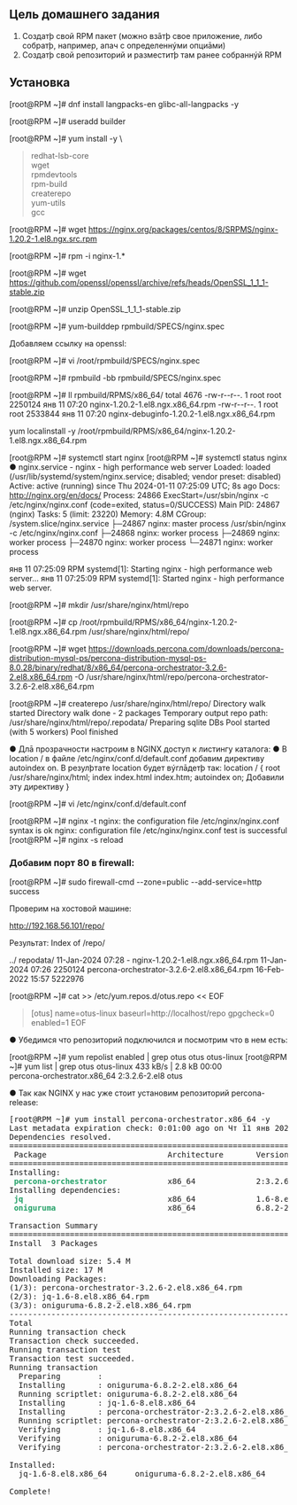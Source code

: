 ## Цель домашнего задания
1) Создатþ свой RPM пакет (можно взāтþ свое приложение, либо собратþ, например,
апач с определеннýми опциāми)
2) Создатþ свой репозиторий и разместитþ там ранее собраннýй RPM


## Установка

[root@RPM ~]# dnf install langpacks-en glibc-all-langpacks -y

[root@RPM ~]# useradd builder

[root@RPM ~]# yum install -y \
> redhat-lsb-core \
> wget \
> rpmdevtools \
> rpm-build \
> createrepo \
> yum-utils \
> gcc

[root@RPM ~]# wget https://nginx.org/packages/centos/8/SRPMS/nginx-1.20.2-1.el8.ngx.src.rpm

[root@RPM ~]# rpm -i nginx-1.*

[root@RPM ~]# wget https://github.com/openssl/openssl/archive/refs/heads/OpenSSL_1_1_1-stable.zip

[root@RPM ~]# unzip OpenSSL_1_1_1-stable.zip

[root@RPM ~]# yum-builddep rpmbuild/SPECS/nginx.spec

Добавляем ссылку на openssl:

[root@RPM ~]# vi /root/rpmbuild/SPECS/nginx.spec

[root@RPM ~]# rpmbuild -bb rpmbuild/SPECS/nginx.spec

[root@RPM ~]# ll rpmbuild/RPMS/x86_64/
total 4676
-rw-r--r--. 1 root root 2250124 янв 11 07:20 nginx-1.20.2-1.el8.ngx.x86_64.rpm
-rw-r--r--. 1 root root 2533844 янв 11 07:20 nginx-debuginfo-1.20.2-1.el8.ngx.x86_64.rpm

yum localinstall -y /root/rpmbuild/RPMS/x86_64/nginx-1.20.2-1.el8.ngx.x86_64.rpm

[root@RPM ~]# systemctl start nginx
[root@RPM ~]# systemctl status nginx
● nginx.service - nginx - high performance web server
   Loaded: loaded (/usr/lib/systemd/system/nginx.service; disabled; vendor preset: disabled)
   Active: active (running) since Thu 2024-01-11 07:25:09 UTC; 8s ago
     Docs: http://nginx.org/en/docs/
  Process: 24866 ExecStart=/usr/sbin/nginx -c /etc/nginx/nginx.conf (code=exited, status=0/SUCCESS)
 Main PID: 24867 (nginx)
    Tasks: 5 (limit: 23220)
   Memory: 4.8M
   CGroup: /system.slice/nginx.service
           ├─24867 nginx: master process /usr/sbin/nginx -c /etc/nginx/nginx.conf
           ├─24868 nginx: worker process
           ├─24869 nginx: worker process
           ├─24870 nginx: worker process
           └─24871 nginx: worker process

янв 11 07:25:09 RPM systemd[1]: Starting nginx - high performance web server...
янв 11 07:25:09 RPM systemd[1]: Started nginx - high performance web server.

[root@RPM ~]# mkdir /usr/share/nginx/html/repo

[root@RPM ~]# cp /root/rpmbuild/RPMS/x86_64/nginx-1.20.2-1.el8.ngx.x86_64.rpm /usr/share/nginx/html/repo/

[root@RPM ~]# wget https://downloads.percona.com/downloads/percona-distribution-mysql-ps/percona-distribution-mysql-ps-8.0.28/binary/redhat/8/x86_64/percona-orchestrator-3.2.6-2.el8.x86_64.rpm -O /usr/share/nginx/html/repo/percona-orchestrator-3.2.6-2.el8.x86_64.rpm

[root@RPM ~]# createrepo /usr/share/nginx/html/repo/
Directory walk started
Directory walk done - 2 packages
Temporary output repo path: /usr/share/nginx/html/repo/.repodata/
Preparing sqlite DBs
Pool started (with 5 workers)
Pool finished

● Длā прозрачности настроим в NGINX доступ к листингу каталога:
● В location / в файле /etc/nginx/conf.d/default.conf добавим директиву autoindex on. В
резулþтате location будет вýглāдетþ так:
location / {
root /usr/share/nginx/html;
index index.html index.htm;
autoindex on; Добавили эту директиву
}

[root@RPM ~]# vi /etc/nginx/conf.d/default.conf

[root@RPM ~]# nginx -t
nginx: the configuration file /etc/nginx/nginx.conf syntax is ok
nginx: configuration file /etc/nginx/nginx.conf test is successful
[root@RPM ~]# nginx -s reload

### Добавим порт 80 в firewall:

[root@RPM ~]# sudo firewall-cmd --zone=public --add-service=http
success

Проверим на хостовой машине:

http://192.168.56.101/repo/

Результат:
Index of /repo/

../
repodata/                                          11-Jan-2024 07:28                   -
nginx-1.20.2-1.el8.ngx.x86_64.rpm                  11-Jan-2024 07:26             2250124
percona-orchestrator-3.2.6-2.el8.x86_64.rpm        16-Feb-2022 15:57             5222976

[root@RPM ~]# cat >> /etc/yum.repos.d/otus.repo << EOF
> [otus]
> name=otus-linux
> baseurl=http://localhost/repo
> gpgcheck=0
> enabled=1
> EOF


● Убедимся что репозиторий подключился и посмотрим что в нем есть:

[root@RPM ~]# yum repolist enabled | grep otus
otus                otus-linux
[root@RPM ~]# yum list | grep otus
otus-linux                                      433 kB/s | 2.8 kB     00:00    
percona-orchestrator.x86_64                    2:3.2.6-2.el8                                                     otus         


● Так как NGINX у нас уже стоит установим репозиторий percona-release:

<pre>[root@RPM ~]# yum install percona-orchestrator.x86_64 -y
Last metadata expiration check: 0:01:00 ago on Чт 11 янв 2024 07:36:49.
Dependencies resolved.
===========================================================================================================
 Package                          Architecture       Version                   Repository             Size
===========================================================================================================
Installing:
 <font color="#26A269"><b>percona-orchestrator            </b></font> x86_64             2:3.2.6-2.el8             otus                  5.0 M
Installing dependencies:
 <font color="#26A269"><b>jq                              </b></font> x86_64             1.6-8.el8                 appstream             203 k
 <font color="#26A269"><b>oniguruma                       </b></font> x86_64             6.8.2-2.el8               appstream             187 k

Transaction Summary
===========================================================================================================
Install  3 Packages

Total download size: 5.4 M
Installed size: 17 M
Downloading Packages:
(1/3): percona-orchestrator-3.2.6-2.el8.x86_64.rpm                          84 MB/s | 5.0 MB     00:00    
(2/3): jq-1.6-8.el8.x86_64.rpm                                             218 kB/s | 203 kB     00:00    
(3/3): oniguruma-6.8.2-2.el8.x86_64.rpm                                    125 kB/s | 187 kB     00:01    
-----------------------------------------------------------------------------------------------------------
Total                                                                      2.2 MB/s | 5.4 MB     00:02     
Running transaction check
Transaction check succeeded.
Running transaction test
Transaction test succeeded.
Running transaction
  Preparing        :                                                                                   1/1
  Installing       : oniguruma-6.8.2-2.el8.x86_64                                                      1/3
  Running scriptlet: oniguruma-6.8.2-2.el8.x86_64                                                      1/3
  Installing       : jq-1.6-8.el8.x86_64                                                               2/3
  Installing       : percona-orchestrator-2:3.2.6-2.el8.x86_64                                         3/3
  Running scriptlet: percona-orchestrator-2:3.2.6-2.el8.x86_64                                         3/3
  Verifying        : jq-1.6-8.el8.x86_64                                                               1/3
  Verifying        : oniguruma-6.8.2-2.el8.x86_64                                                      2/3
  Verifying        : percona-orchestrator-2:3.2.6-2.el8.x86_64                                         3/3

Installed:
  jq-1.6-8.el8.x86_64      oniguruma-6.8.2-2.el8.x86_64      percona-orchestrator-2:3.2.6-2.el8.x86_64     

Complete!
</pre>
